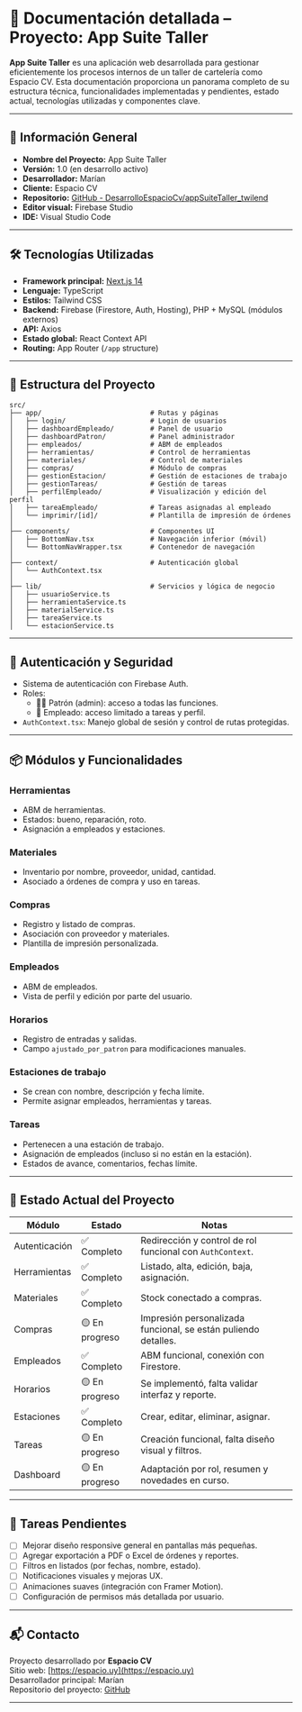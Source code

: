 
# 🧠 Documentación detallada – Proyecto: App Suite Taller

**App Suite Taller** es una aplicación web desarrollada para gestionar eficientemente los procesos internos de un taller de cartelería como Espacio CV. Esta documentación proporciona un panorama completo de su estructura técnica, funcionalidades implementadas y pendientes, estado actual, tecnologías utilizadas y componentes clave.

---

## 📘 Información General

- **Nombre del Proyecto:** App Suite Taller
- **Versión:** 1.0 (en desarrollo activo)
- **Desarrollador:** Marían
- **Cliente:** Espacio CV
- **Repositorio:** [GitHub - DesarrolloEspacioCv/appSuiteTaller_twilend](https://github.com/DesarrolloEspacioCv/appSuiteTaller_twilend)
- **Editor visual:** Firebase Studio
- **IDE:** Visual Studio Code

---

## 🛠 Tecnologías Utilizadas

- **Framework principal:** [Next.js 14](https://nextjs.org/)
- **Lenguaje:** TypeScript
- **Estilos:** Tailwind CSS
- **Backend:** Firebase (Firestore, Auth, Hosting), PHP + MySQL (módulos externos)
- **API:** Axios
- **Estado global:** React Context API
- **Routing:** App Router (`/app` structure)

---

## 📁 Estructura del Proyecto

```
src/
├── app/                           # Rutas y páginas
│   ├── login/                     # Login de usuarios
│   ├── dashboardEmpleado/         # Panel de usuario
│   ├── dashboardPatron/           # Panel administrador
│   ├── empleados/                 # ABM de empleados
│   ├── herramientas/              # Control de herramientas
│   ├── materiales/                # Control de materiales
│   ├── compras/                   # Módulo de compras
│   ├── gestionEstacion/           # Gestión de estaciones de trabajo
│   ├── gestionTareas/             # Gestión de tareas
│   ├── perfilEmpleado/            # Visualización y edición del perfil
│   ├── tareaEmpleado/             # Tareas asignadas al empleado
│   └── imprimir/[id]/             # Plantilla de impresión de órdenes
│
├── components/                    # Componentes UI
│   ├── BottomNav.tsx              # Navegación inferior (móvil)
│   └── BottomNavWrapper.tsx       # Contenedor de navegación
│
├── context/                       # Autenticación global
│   └── AuthContext.tsx
│
├── lib/                           # Servicios y lógica de negocio
│   ├── usuarioService.ts
│   ├── herramientaService.ts
│   ├── materialService.ts
│   ├── tareaService.ts
│   └── estacionService.ts
```

---

## 🔐 Autenticación y Seguridad

- Sistema de autenticación con Firebase Auth.
- Roles:
  - 👨‍💼 Patrón (admin): acceso a todas las funciones.
  - 👤 Empleado: acceso limitado a tareas y perfil.
- `AuthContext.tsx`: Manejo global de sesión y control de rutas protegidas.

---

## 📦 Módulos y Funcionalidades

### Herramientas
- ABM de herramientas.
- Estados: bueno, reparación, roto.
- Asignación a empleados y estaciones.

### Materiales
- Inventario por nombre, proveedor, unidad, cantidad.
- Asociado a órdenes de compra y uso en tareas.

### Compras
- Registro y listado de compras.
- Asociación con proveedor y materiales.
- Plantilla de impresión personalizada.

### Empleados
- ABM de empleados.
- Vista de perfil y edición por parte del usuario.

### Horarios
- Registro de entradas y salidas.
- Campo `ajustado_por_patron` para modificaciones manuales.

### Estaciones de trabajo
- Se crean con nombre, descripción y fecha límite.
- Permite asignar empleados, herramientas y tareas.

### Tareas
- Pertenecen a una estación de trabajo.
- Asignación de empleados (incluso si no están en la estación).
- Estados de avance, comentarios, fechas límite.

---

## 🔄 Estado Actual del Proyecto

| Módulo              | Estado       | Notas                                                                 |
|---------------------|--------------|-----------------------------------------------------------------------|
| Autenticación       | ✅ Completo  | Redirección y control de rol funcional con `AuthContext`.             |
| Herramientas        | ✅ Completo  | Listado, alta, edición, baja, asignación.                            |
| Materiales          | ✅ Completo  | Stock conectado a compras.                                            |
| Compras             | 🟡 En progreso | Impresión personalizada funcional, se están puliendo detalles.       |
| Empleados           | ✅ Completo  | ABM funcional, conexión con Firestore.                               |
| Horarios            | 🟡 En progreso | Se implementó, falta validar interfaz y reporte.                     |
| Estaciones          | ✅ Completo  | Crear, editar, eliminar, asignar.                                    |
| Tareas              | 🟡 En progreso | Creación funcional, falta diseño visual y filtros.                   |
| Dashboard           | 🟡 En progreso | Adaptación por rol, resumen y novedades en curso.                   |

---

## 📌 Tareas Pendientes

- [ ] Mejorar diseño responsive general en pantallas más pequeñas.
- [ ] Agregar exportación a PDF o Excel de órdenes y reportes.
- [ ] Filtros en listados (por fechas, nombre, estado).
- [ ] Notificaciones visuales y mejoras UX.
- [ ] Animaciones suaves (integración con Framer Motion).
- [ ] Configuración de permisos más detallada por usuario.

---

## 📬 Contacto

Proyecto desarrollado por **Espacio CV**  
Sitio web: [https://espacio.uy](https://espacio.uy)  
Desarrollador principal: Marían  
Repositorio del proyecto: [GitHub](https://github.com/DesarrolloEspacioCv/appSuiteTaller_twilend)

---
